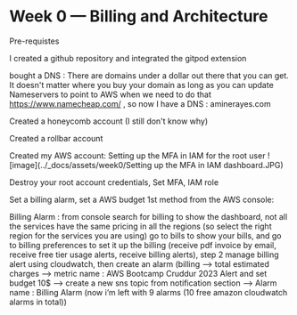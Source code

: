 # Week 0 — Billing and Architecture

Pre-requistes
 
I created a github repository and integrated the gitpod extension

bought a DNS : 
There are domains under a dollar out there that you can get.
It doesn't matter where you buy your domain as long as you can update Nameservers to point to AWS when we need to do that
https://www.namecheap.com/ , so now I have a DNS : aminerayes.com 

Created a honeycomb account (I still don't know why)

Created a rollbar account

Created my AWS account:
Setting up the MFA in IAM for the root user
![image](../_docs/assets/week0/Setting up the MFA in IAM dashboard.JPG)

Destroy your root account credentials, Set MFA, IAM role

Set a billing alarm, set a AWS budget
1st method from the AWS console:

Billing Alarm : from console search for billing to show the dashboard, not all the services have the same pricing in all the regions (so select the right region for the services you are using)
go to bills to show your bills, and go to billing preferences to set it up the billing (receive pdf invoice by email, receive free tier usage alerts, receive billing alerts), step 2 manage billing alert using cloudwatch, then create an alarm (billing —> total estimated charges —> metric name : AWS Bootcamp Cruddur 2023 Alert and set budget 10$ —> create a new sns topic from notification section —> Alarm name : Billing Alarm (now i’m left with 9 alarms (10 free amazon cloudwatch alarms in total))

